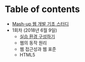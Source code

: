 # Table of contents

* [Mash-up 웹 개발 기초 스터디](README.md)
* 1회차 \(2018년 6월 9일\)
  * [실습 환경 구성하기](1/1.md)
  * 웹의 동작 원리
  * 웹 접근성과 웹 표준
  * HTML5

